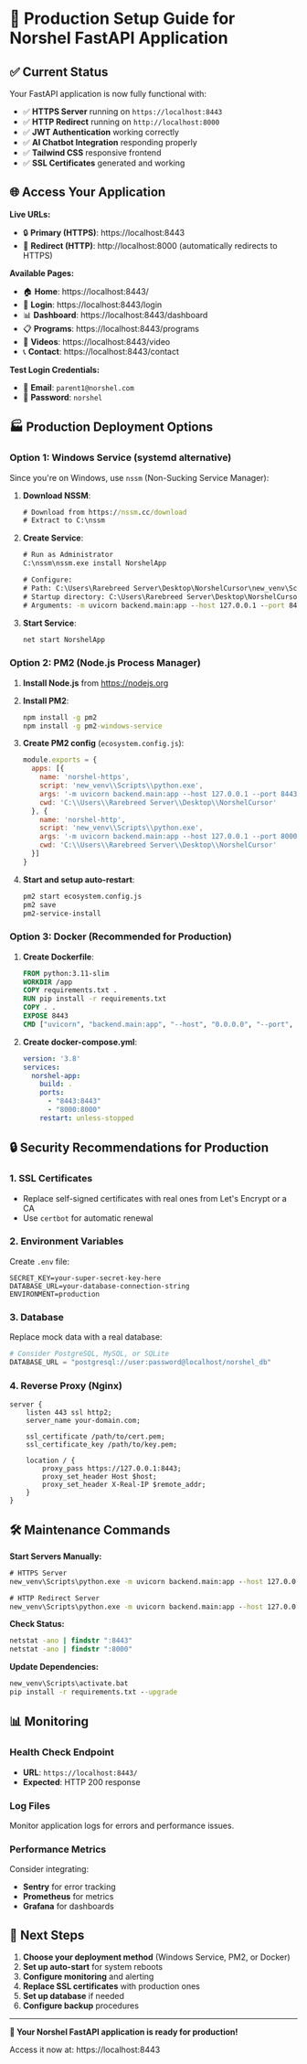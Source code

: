 # 🚀 Production Setup Guide for Norshel FastAPI Application

## ✅ Current Status
Your FastAPI application is now fully functional with:
- ✅ **HTTPS Server** running on `https://localhost:8443`
- ✅ **HTTP Redirect** running on `http://localhost:8000`
- ✅ **JWT Authentication** working correctly
- ✅ **AI Chatbot Integration** responding properly
- ✅ **Tailwind CSS** responsive frontend
- ✅ **SSL Certificates** generated and working

## 🌐 Access Your Application

**Live URLs:**
- 🔒 **Primary (HTTPS)**: https://localhost:8443
- 🔄 **Redirect (HTTP)**: http://localhost:8000 (automatically redirects to HTTPS)

**Available Pages:**
- 🏠 **Home**: https://localhost:8443/
- 🔐 **Login**: https://localhost:8443/login
- 📊 **Dashboard**: https://localhost:8443/dashboard
- 📋 **Programs**: https://localhost:8443/programs
- 🎥 **Videos**: https://localhost:8443/video
- 📞 **Contact**: https://localhost:8443/contact

**Test Login Credentials:**
- 📧 **Email**: `parent1@norshel.com`
- 🔑 **Password**: `norshel`

## 🏭 Production Deployment Options

### Option 1: Windows Service (systemd alternative)
Since you're on Windows, use `nssm` (Non-Sucking Service Manager):

1. **Download NSSM**:
   ```cmd
   # Download from https://nssm.cc/download
   # Extract to C:\nssm
   ```

2. **Create Service**:
   ```cmd
   # Run as Administrator
   C:\nssm\nssm.exe install NorshelApp
   
   # Configure:
   # Path: C:\Users\Rarebreed Server\Desktop\NorshelCursor\new_venv\Scripts\python.exe
   # Startup directory: C:\Users\Rarebreed Server\Desktop\NorshelCursor
   # Arguments: -m uvicorn backend.main:app --host 127.0.0.1 --port 8443 --ssl-keyfile certs/key.pem --ssl-certfile certs/cert.pem
   ```

3. **Start Service**:
   ```cmd
   net start NorshelApp
   ```

### Option 2: PM2 (Node.js Process Manager)
1. **Install Node.js** from https://nodejs.org
2. **Install PM2**:
   ```cmd
   npm install -g pm2
   npm install -g pm2-windows-service
   ```

3. **Create PM2 config** (`ecosystem.config.js`):
   ```javascript
   module.exports = {
     apps: [{
       name: 'norshel-https',
       script: 'new_venv\\Scripts\\python.exe',
       args: '-m uvicorn backend.main:app --host 127.0.0.1 --port 8443 --ssl-keyfile certs/key.pem --ssl-certfile certs/cert.pem',
       cwd: 'C:\\Users\\Rarebreed Server\\Desktop\\NorshelCursor'
     }, {
       name: 'norshel-http',
       script: 'new_venv\\Scripts\\python.exe',
       args: '-m uvicorn backend.main:app --host 127.0.0.1 --port 8000',
       cwd: 'C:\\Users\\Rarebreed Server\\Desktop\\NorshelCursor'
     }]
   }
   ```

4. **Start and setup auto-restart**:
   ```cmd
   pm2 start ecosystem.config.js
   pm2 save
   pm2-service-install
   ```

### Option 3: Docker (Recommended for Production)
1. **Create Dockerfile**:
   ```dockerfile
   FROM python:3.11-slim
   WORKDIR /app
   COPY requirements.txt .
   RUN pip install -r requirements.txt
   COPY . .
   EXPOSE 8443
   CMD ["uvicorn", "backend.main:app", "--host", "0.0.0.0", "--port", "8443", "--ssl-keyfile", "certs/key.pem", "--ssl-certfile", "certs/cert.pem"]
   ```

2. **Create docker-compose.yml**:
   ```yaml
   version: '3.8'
   services:
     norshel-app:
       build: .
       ports:
         - "8443:8443"
         - "8000:8000"
       restart: unless-stopped
   ```

## 🔒 Security Recommendations for Production

### 1. SSL Certificates
- Replace self-signed certificates with real ones from Let's Encrypt or a CA
- Use `certbot` for automatic renewal

### 2. Environment Variables
Create `.env` file:
```env
SECRET_KEY=your-super-secret-key-here
DATABASE_URL=your-database-connection-string
ENVIRONMENT=production
```

### 3. Database
Replace mock data with a real database:
```python
# Consider PostgreSQL, MySQL, or SQLite
DATABASE_URL = "postgresql://user:password@localhost/norshel_db"
```

### 4. Reverse Proxy (Nginx)
```nginx
server {
    listen 443 ssl http2;
    server_name your-domain.com;
    
    ssl_certificate /path/to/cert.pem;
    ssl_certificate_key /path/to/key.pem;
    
    location / {
        proxy_pass https://127.0.0.1:8443;
        proxy_set_header Host $host;
        proxy_set_header X-Real-IP $remote_addr;
    }
}
```

## 🛠️ Maintenance Commands

**Start Servers Manually:**
```cmd
# HTTPS Server
new_venv\Scripts\python.exe -m uvicorn backend.main:app --host 127.0.0.1 --port 8443 --ssl-keyfile certs/key.pem --ssl-certfile certs/cert.pem --reload

# HTTP Redirect Server  
new_venv\Scripts\python.exe -m uvicorn backend.main:app --host 127.0.0.1 --port 8000 --reload
```

**Check Status:**
```cmd
netstat -ano | findstr ":8443"
netstat -ano | findstr ":8000"
```

**Update Dependencies:**
```cmd
new_venv\Scripts\activate.bat
pip install -r requirements.txt --upgrade
```

## 📊 Monitoring

### Health Check Endpoint
- **URL**: `https://localhost:8443/`
- **Expected**: HTTP 200 response

### Log Files
Monitor application logs for errors and performance issues.

### Performance Metrics
Consider integrating:
- **Sentry** for error tracking
- **Prometheus** for metrics
- **Grafana** for dashboards

## 🎯 Next Steps

1. **Choose your deployment method** (Windows Service, PM2, or Docker)
2. **Set up auto-start** for system reboots
3. **Configure monitoring** and alerting
4. **Replace SSL certificates** with production ones
5. **Set up database** if needed
6. **Configure backup** procedures

---

**🎉 Your Norshel FastAPI application is ready for production!**

Access it now at: https://localhost:8443 